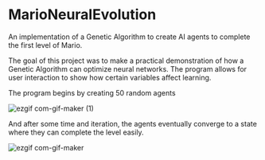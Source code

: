# MarioNeuralEvolution

An implementation of a Genetic Algorithm to create AI agents to complete the first level of Mario.

The goal of this project was to make a practical demonstration of how a Genetic Algorithm can optimize neural networks. The program allows for user interaction to show how certain variables affect learning.

The program begins by creating 50 random agents

![ezgif com-gif-maker (1)](https://user-images.githubusercontent.com/41408864/113942453-cdfe8a00-97ce-11eb-930b-9d86f6fa3a91.gif)

And after some time and iteration, the agents eventually converge to a state where they can complete the level easily.

![ezgif com-gif-maker](https://user-images.githubusercontent.com/41408864/113942232-7eb85980-97ce-11eb-851a-29ef23bc333a.gif)

